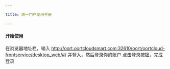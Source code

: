```yaml
---

title: 统一门户使用手册

---
```


#### 开始使用
在浏览器地址栏，输入 http://oort.oortcloudsmart.com:32610/oort/oortcloud-frontservice/desktop_web/#/
并登入，然后登录你的账户 点击登录按钮，完成登录
